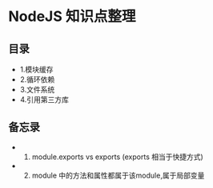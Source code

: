 # NodeJS 知识点整理

## 目录

- 1.模块缓存
- 2.循环依赖
- 3.文件系统
- 4.引用第三方库



## 备忘录

- 1. module.exports vs exports (exports 相当于快捷方式)
- 2. module 中的方法和属性都属于该module,属于局部变量